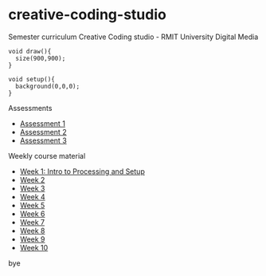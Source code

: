 # creative-coding-studio
Semester curriculum Creative Coding studio - RMIT University Digital Media
```processing
void draw(){
  size(900,900);
}

void setup(){
  background(0,0,0);
}
```

Assessments
  - [Assessment 1](http://yahoo.com/)
  - [Assessment 2](http://yahoo.com/)
  - [Assessment 3](http://yahoo.com/)
  
Weekly course material
  - [Week 1: Intro to Processing and Setup](http://yahoo.com/)
  - [Week 2](http://yahoo.com/)
  - [Week 3](http://yahoo.com/)
  - [Week 4](http://yahoo.com/)
  - [Week 5](http://yahoo.com/)
  - [Week 6](http://yahoo.com/)
  - [Week 7](http://yahoo.com/)
  - [Week 8](http://yahoo.com/)
  - [Week 9](http://yahoo.com/)
  - [Week 10](http://yahoo.com/)
  
bye
